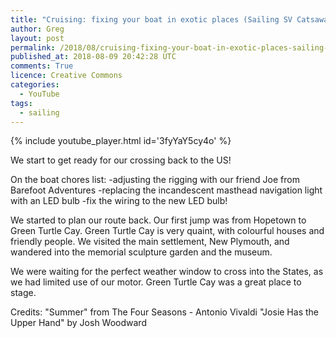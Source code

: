 ```yaml
---
title: "Cruising: fixing your boat in exotic places (Sailing SV Catsaway) - Ep. 38"
author: Greg
layout: post
permalink: /2018/08/cruising-fixing-your-boat-in-exotic-places-sailing-sv-catsaway-ep-38
published_at: 2018-08-09 20:42:28 UTC
comments: True
licence: Creative Commons
categories:
  - YouTube
tags:
  - sailing
---
```


{% include youtube_player.html id='3fyYaY5cy4o' %}




We start to get ready for our crossing back to the US!

On the boat chores list: 
-adjusting the rigging with our friend Joe from Barefoot Adventures
-replacing the incandescent masthead navigation light with an LED bulb
-fix the wiring to the new LED bulb!

We started to plan our route back.  Our first jump was from Hopetown to Green Turtle Cay.  Green Turtle Cay is very quaint, with colourful houses and friendly people.  We visited the main settlement, New Plymouth, and wandered into the memorial sculpture garden and the museum.  

We were waiting for the perfect weather window to cross into the States, as we had limited use of our motor.  Green Turtle Cay was a great place to stage.

Credits:
"Summer" from The Four Seasons - Antonio Vivaldi
"Josie Has the Upper Hand" by Josh Woodward

